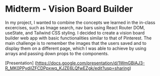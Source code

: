 # Midterm - Vision Board Builder

In my project, I wanted to combine the concepts we learned in the in-class excercises, such as Image search, nav bars using React Router DOM, useState, and Tailwind CSS styling. I decided to create a vision board builder web app with basic functionalities similar to that of Pinterest. The main challenge is to remember the images that the users saved and to display them on a different page, which I was able to achieve by using arrays and passing down props to the components.

[Presentation] (https://docs.google.com/presentation/d/1WmGBiAJ3-R_MK0PPydiIZFCDPpxwq_KJZE6LQfwEZgk/edit?usp=sharing)
